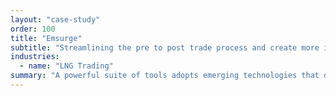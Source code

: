 ```yaml
---
layout: "case-study"
order: 100
title: "Emsurge"
subtitle: "Streamlining the pre to post trade process and create more interactive, efficient LNG networks"
industries:
  - name: "LNG Trading"
summary: "A powerful suite of tools adopts emerging technologies that dramatically improve how LNG is traded."
---
```

